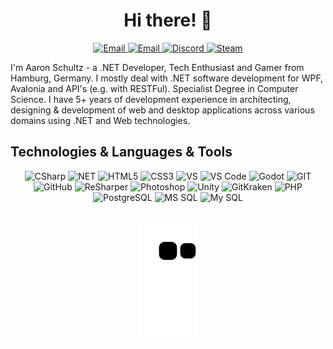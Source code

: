 <h1 align="center"> Hi there! 👋 </h1>
<p align="center" align='right'>
  <a target="_blank" href="https://aaronschultz.de">
    <img alt="Email" src="https://img.shields.io/badge/aaronschultz.de-023e8a.svg?&style=for-the-badge&logo=Google-Chrome&logoColor=white" />
  </a>
  <a target="_blank" href="mailto:info@aaronschultz.de">
    <img alt="Email" src="https://img.shields.io/badge/Email-023e8a.svg?&style=for-the-badge&logo=Microsoft-Outlook&logoColor=white" />
  </a>
  <a target="_blank" href="https://discordapp.com/users/149604348366815233">
    <img alt="Discord" src="https://img.shields.io/badge/Triky313%231831-023e8a.svg?&style=for-the-badge&logo=Discord&logoColor=white" />
  </a>
  <a target="_blank" href="https://steamcommunity.com/id/triky313/">
    <img alt="Steam" src="https://img.shields.io/badge/Steam-023e8a.svg?&style=for-the-badge&logo=Steam&logoColor=white" />
  </a>
</p>
I'm Aaron Schultz - a .NET Developer, Tech Enthusiast and Gamer from Hamburg, Germany. I mostly deal with .NET software development for WPF, Avalonia and API's (e.g. with RESTFul). Specialist Degree in Computer Science. I have 5+ years of development experience in architecting, designing & development of web and desktop applications across various domains using .NET and Web technologies.

## Technologies & Languages & Tools
<p align="center" align='right'>
  <img alt="CSharp" src="https://img.shields.io/badge/c%23%20-%23009554.svg?&style=for-the-badge&logo=c-sharp&logoColor=white" /> 
  <img alt="NET" src="https://img.shields.io/badge/-.NET-5C2D91?style=for-the-badge&logo=%2ENET&logoColor=white" />
  <img alt="HTML5" src="https://img.shields.io/badge/html5-E34F26.svg?&style=for-the-badge&logo=html5&logoColor=white" />
  <img alt="CSS3" src="https://img.shields.io/badge/css3-1572B6.svg?&style=for-the-badge&logo=css3&logoColor=white" />
  <img alt="VS" src="https://img.shields.io/badge/VS-323330.svg?&style=for-the-badge&logo=Visual Studio&logoColor=%239055A2" />
  <img alt="VS Code" src="https://img.shields.io/badge/-VS Code-007ACC?style=for-the-badge&logo=visual-studio-code&logoColor=white" />
  <img alt="Godot" src="https://img.shields.io/badge/Godot-5586b6.svg?&style=for-the-badge&logo=godot-engine&logoColor=white" />
  <img alt="GIT" src="https://img.shields.io/badge/git%20-%23F05033.svg?&style=for-the-badge&logo=git&logoColor=white" /> 
  <img alt="GitHub" src="https://img.shields.io/badge/GitHub-121011.svg?&style=for-the-badge&logo=github&logoColor=white" />
  <img alt="ReSharper" src="https://img.shields.io/badge/Resharper-121011.svg?&style=for-the-badge&logo=JetBrains&logoColor=white" />
  <img alt="Photoshop" src="https://img.shields.io/badge/Photoshop-071d33.svg?&style=for-the-badge&logo=adobe-Photoshop&logoColor=53a1f2" />
  <img alt="Unity" src="https://img.shields.io/badge/Unity-121011.svg?&style=for-the-badge&logo=Unity&logoColor=white" />
  <img alt="GitKraken" src="https://img.shields.io/badge/GitKraken-187b72.svg?&style=for-the-badge&logo=GitKraken&logoColor=white" />
  <img alt="PHP" src="https://img.shields.io/badge/PHP-333b5d.svg?&style=for-the-badge&logo=PHP&logoColor=white" />
  <img alt="PostgreSQL" src="https://img.shields.io/badge/-PostgreSQL-4479A1?style=for-the-badge&logo=postgresql&logoColor=black&textColor=black" />
  <img alt="MS SQL" src="https://img.shields.io/badge/-MS SQL-f7f7f7?style=for-the-badge&logo=microsoft-sql-server&logoColor=black&textColor=black" />
  <img alt="My SQL" src="https://img.shields.io/badge/-MySQL-2f6d88?style=for-the-badge&logo=mysql&logoColor=white&textColor=black" />
</p>

  ##
  
<div align="center">

![Snake animation](https://github.com/triky313/triky313/blob/output/github-contribution-grid-snake.svg)

</div>
